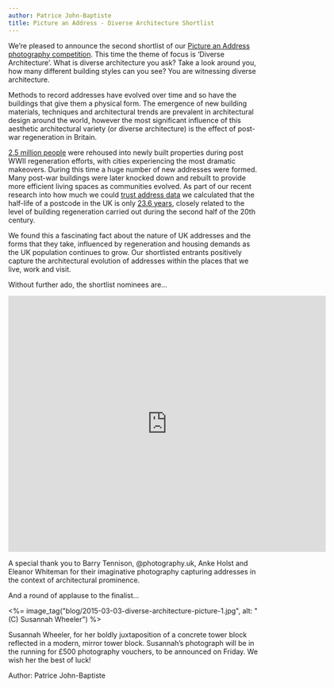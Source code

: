 ```yaml
---
author: Patrice John-Baptiste
title: Picture an Address - Diverse Architecture Shortlist
---
```


We’re pleased to announce the second shortlist of our [Picture an Address photography competition](https://openaddressesuk.org/blog/2015/01/14/picture-an-address). This time the theme of focus is ‘Diverse Architecture’. What is diverse architecture you ask? Take a look around you, how many different building styles can you see? You are witnessing diverse architecture.

Methods to record addresses have evolved over time and so have the buildings that give them a physical form. The emergence of new building materials, techniques and architectural trends are prevalent in architectural design around the world, however the most significant influence of this aesthetic architectural variety (or diverse architecture) is the effect of post-war regeneration in Britain.

[2.5 million people](http://www.bbc.co.uk/bitesize/standard/history/scotland_britain_1880_now/housing/revision/3/) were rehoused into newly built properties during post WWII regeneration efforts, with cities experiencing the most dramatic makeovers. During this time a huge number of new addresses were formed. Many post-war buildings were later knocked down and rebuilt to provide more efficient living spaces as communities evolved. As part of our recent research into how much we could [trust address data](https://alpha.openaddressesuk.org/blog/2015/02/20/confidence) we  calculated that the half-life of a postcode in the UK is only [23.6 years](https://docs.google.com/document/d/1955JNRhDGMckIRObgS-9cEduY5p6cX6fKMjY-peSE8Q/edit?usp=sharing), closely related to the level of building regeneration carried out during the second half of the 20th century.

We found this a fascinating fact about the nature of UK addresses and the forms that they take, influenced by regeneration and housing demands as the UK population continues to grow. Our shortlisted entrants positively capture the architectural evolution of addresses within the places that we live, work and visit.

Without further ado, the shortlist nominees are…

<iframe src="https://www.flickr.com/photos/129754713@N03/16520092039/in/set-72157651081943276/player/" width="640" height="516" frameborder="0" allowfullscreen webkitallowfullscreen mozallowfullscreen oallowfullscreen msallowfullscreen></iframe>

A special thank you to Barry Tennison, @photography.uk, Anke Holst and Eleanor Whiteman for their imaginative photography capturing addresses in the context of architectural prominence.

And a round of applause to the finalist...

<%= image_tag("blog/2015-03-03-diverse-architecture-picture-1.jpg", alt: "(C) Susannah Wheeler") %>

Susannah Wheeler, for her boldly juxtaposition of a concrete tower block reflected in a modern, mirror tower block. Susannah’s photograph will be in the running for £500 photography vouchers, to be announced on Friday. We wish her the best of luck!


Author: Patrice John-Baptiste
